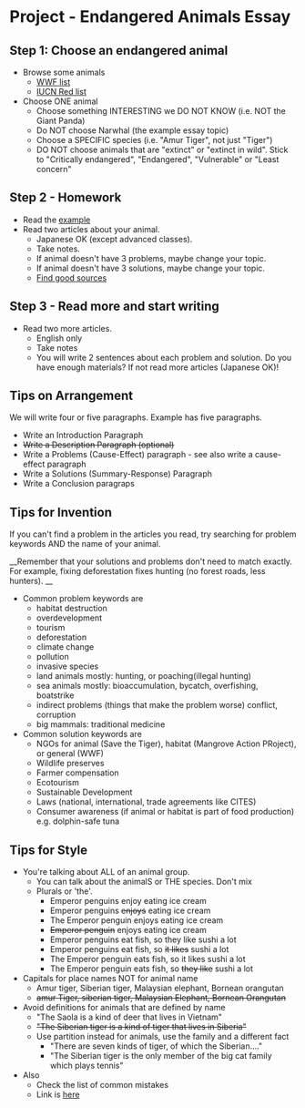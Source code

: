 # Project - Endangered Animals Essay

## Step 1: Choose an endangered animal
* Browse some animals
    * [WWF list](https://www.worldwildlife.org/species/directory?sort=extinction_status&direction=desc)
    * [IUCN Red list](https://www.iucnredlist.org/search?taxonLevel=Amazing&searchType=species)
* Choose ONE animal
    * Choose something INTERESTING we DO NOT KNOW (i.e. NOT the Giant Panda)
    * Do NOT choose Narwhal (the example essay topic)
    * Choose a SPECIFIC species (i.e. "Amur Tiger", not just "Tiger")
    * DO NOT choose animals that are "extinct" or "extinct in wild". Stick to "Critically endangered", "Endangered", "Vulnerable" or "Least concern"

## Step 2 - Homework
* Read the [example](Examples-EndangeredAnimalsEssay.md)
* Read two articles about your animal.
    * Japanese OK (except advanced classes). 
    * Take notes. 
    * If animal doesn't have 3 problems, maybe change your topic. 
    * If animal doesn't have 3 solutions, maybe change your topic. 
    * [Find good sources](Invention-FindGoodSources)

## Step 3 - Read more and start writing
* Read two more articles.  
    * English only 
    * Take notes
    * You will write 2 sentences about each problem and solution. Do you have enough materials? If not read more articles (Japanese OK)! 

## Tips on Arrangement 

We will write four or five paragraphs. Example has five paragraphs. 

* Write an Introduction Paragraph
* ~~Write a Description Paragraph (optional)~~
* Write a Problems (Cause-Effect) paragraph - see also write a cause-effect paragraph
* Write a Solutions (Summary-Response) Paragraph
* Write a Conclusion paragraps

## Tips for Invention
If you can't find a problem in the articles you read, try searching for problem keywords AND the name of your animal. 

__Remember that your solutions and problems don't need to match exactly. For example, fixing deforestation fixes hunting (no forest roads, less hunters).  __

* Common problem keywords are
    * habitat destruction
    * overdevelopment
    * tourism
    * deforestation
    * climate change
    * pollution
    * invasive species
    * land animals mostly: hunting, or poaching(illegal hunting)
    * sea animals mostly: bioaccumulation, bycatch, overfishing, boatstrike
    * indirect problems (things that make the problem worse) conflict, corruption
    * big mammals: traditional medicine
* Common solution keywords are
    * NGOs for animal (Save the Tiger), habitat (Mangrove Action PRoject), or general (WWF)
    * Wildlife preserves
    * Farmer compensation
    * Ecotourism
    * Sustainable Development
    * Laws (national, international, trade agreements like CITES)
    * Consumer awareness (if animal or habitat is part of food production) e.g. dolphin-safe tuna


## Tips for Style

* You're talking about ALL of an animal group. 
    * You can talk about the animalS or THE species. Don't mix
    * Plurals or 'the'. 
        * Emperor penguins enjoy eating ice cream
        * Emperor penguins ~~enjoys~~ eating ice cream
        * The Emperor penguin enjoys eating ice cream
        * ~~Emperor penguin~~ enjoys eating ice cream
        * Emperor penguins eat fish, so they like sushi a lot
        * Emperor penguins eat fish, so ~~it likes~~ sushi a lot
        * The Emperor penguin eats fish, so it likes sushi a lot
        * The Emperor penguin eats fish, so ~~they like~~ sushi a lot
* Capitals for place names NOT for animal name
    * Amur tiger, Siberian tiger, Malaysian elephant, Bornean orangutan
    * ~~amur Tiger, siberian tiger, Malaysian Elephant, Bornean Orangutan~~
* Avoid definitions for animals that are defined by name
    * "The Saola is a kind of deer that lives in Vietnam"
    * ~~"The Siberian tiger is a kind of tiger that lives in Siberia"~~ 
    * Use partition instead for animals, use the family and a different fact
        * "There are seven kinds of tiger, of which the Siberian...."
        * "The Siberian tiger is the only member of the big cat family which plays tennis"
* Also 
    * Check the list of common mistakes 
    * Link is [here](Checklist-Essays)
